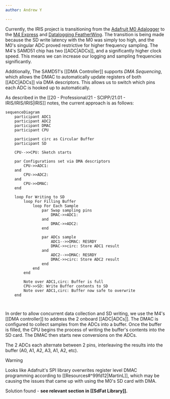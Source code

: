 ```yaml
---
author: Andrew Y

---
```


Currently, the IRIS project is transitioning from the [Adafruit M0 Adalogger](https://www.adafruit.com/product/2796) to the [M4 Express](https://www.adafruit.com/product/3857) and [Datalogging FeatherWing](https://www.adafruit.com/product/2922). The transition is being made because the SD write latency with the M0 was simply too high, and the M0's singular ADC proved restrictive for higher frequency sampling. The M4's SAMD51 chip has two [[ADC|ADCs]], and a significantly higher clock speed. This means we can increase our logging and sampling frequencies significantly.

Additionally, The SAMD51's [[DMA Controller]] supports *DMA Sequencing*, which allows the DMAC to automatically update registers of both [[ADC|ADCs]]  via DMA descriptors. This allows us to switch which pins each ADC is hooked up to automatically.

As described in the [[20 - Professional/21 - SCIPP/21.01 - IRIS/IRIS/IRIS|IRIS]] notes, the current approach is as follows:

```mermaid
sequenceDiagram
	participant ADC1
	participant ADC2
	participant DMAC
	participant CPU
	
	participant circ as Circular Buffer
	participant SD

	CPU-->>CPU: Sketch starts

	par Configurations set via DMA descriptors
		CPU->>ADC1: 
	and 
		CPU->>ADC2: 
	and
		CPU->>DMAC: 
	end

	loop For Writing to SD
		loop For Filling Buffer
			loop For Each Sample
				par Swap sampling pins
					DMAC->>ADC1: 
				and	
					DMAC->>ADC2: 
				end
				
				par ADCs sample
					ADC1-->>DMAC: RESRDY
					DMAC->>circ: Store ADC1 result
				and
					ADC2-->>DMAC: RESRDY
					DMAC->>circ: Store ADC2 result
				end
			end	
		end
		
		Note over ADC1,circ: Buffer is full
		CPU->>SD: Write Buffer contents to SD
		Note over ADC1,circ: Buffer now safe to overwrite
	end
			


```

In order to allow concurrent data collection and SD writing, we use the M4's [[DMA controller]] to address the 2 onboard [[ADC|ADCs]]. The DMAC is configured to collect samples from the ADCs into a buffer. Once the buffer is filled, the CPU begins the process of writing the buffer's contents into the SD card. The DMAC then starts new conversions on the ADCs.

The 2 ADCs each alternate between 2 pins, interleaving the results into the buffer (A0, A1, A2, A3, A1, A2, etc).

> [!warning]
> Looks like Adafruit's SPI library overwrites register level DMAC programming according to [[Resources#^99fd12|MartinL]], which may be causing the issues that came up with using the M0's SD card with DMA. 
> 
> Solution found - **see relevant section in [[SdFat Library]].**